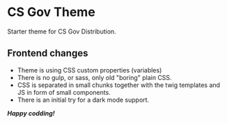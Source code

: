 # CS Gov Theme

Starter theme for CS Gov Distribution.

## Frontend changes

* Theme is using CSS custom properties (variables)
* There is no gulp, or sass, only old "boring" plain CSS.
* CSS is separated in small chunks together with the twig templates and JS in form of small components.
* There is an initial try for a dark mode support.

***Happy codding!***

